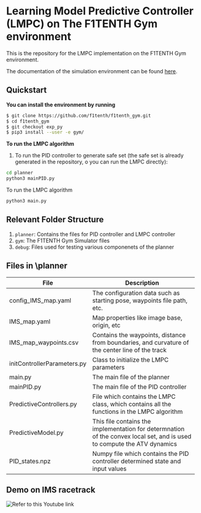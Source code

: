 # Learning Model Predictive Controller (LMPC) on The F1TENTH Gym environment

This is the repository for the LMPC implementation on the F1TENTH Gym environment.


The documentation of the simulation environment can be found [here](https://f1tenth-gym.readthedocs.io/en/latest/).

## Quickstart
**You can install the environment by running**

```bash
$ git clone https://github.com/f1tenth/f1tenth_gym.git
$ cd f1tenth_gym
$ git checkout exp_py
$ pip3 install --user -e gym/
```

**To run the LMPC algorithm**
1. To run the PID controller to generate safe set (the safe set is already generated in the repository, o you can run the LMPC directly):
```bash
cd planner
python3 mainPID.py
```
To run the LMPC algorithm
```bash
python3 main.py
```

## Relevant Folder Structure

1. `planner`: Contains the files for PID controller and LMPC controller
2. `gym`: The F1TENTH Gym Simulator files
3. `debug`: Files used for testing various componenets of the planner


## Files in \planner
| File | Description |
|----|----|
config_IMS_map.yaml   | The configuration data such as starting pose, waypoints file path, etc.
IMS_map.yaml | Map properties like image base, origin, etc
IMS_map_waypoints.csv | Contains the waypoints, distance from boundaries, and curvature of the center line of the track
initControllerParameters.py | Class to initialize the LMPC parameters
main.py | The main file of the planner
mainPID.py | The main file of the PID controller
PredictiveControllers.py | File which contains the LMPC class, which contains all the functions in the LMPC algorithm
PredictiveModel.py | This file contains the implementation for determnation of the convex local set, and is used to compute the ATV dynamics
PID_states.npz | Numpy file which contains the PID controller determined state and input values

## Demo on IMS racetrack
![Refer to this Youtube link](https://youtu.be/S3I64Jzw--Y)

<!-- ## Citing
If you find this Gym environment useful, please consider citing:

```
@inproceedings{okelly2020f1tenth,
  title={F1TENTH: An Open-source Evaluation Environment for Continuous Control and Reinforcement Learning},
  author={O’Kelly, Matthew and Zheng, Hongrui and Karthik, Dhruv and Mangharam, Rahul},
  booktitle={NeurIPS 2019 Competition and Demonstration Track},
  pages={77--89},
  year={2020},
  organization={PMLR}
}
``` -->
